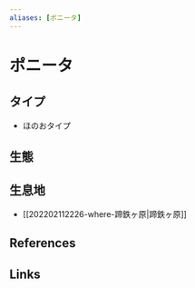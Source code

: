 ```yaml
---
aliases: [ポニータ]
---
```

# ポニータ

## タイプ

- ほのおタイプ

## 生態



## 生息地

- [[202202112226-where-蹄鉄ヶ原|蹄鉄ヶ原]]

## References



## Links


